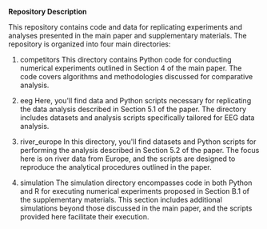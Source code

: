 ****Repository Description****

This repository contains code and data for replicating experiments and analyses presented in the main paper and supplementary materials. The repository is organized into four main directories:

1. competitors
This directory contains Python code for conducting numerical experiments outlined in Section 4 of the main paper. The code covers algorithms and methodologies discussed for comparative analysis.

2. eeg
Here, you'll find data and Python scripts necessary for replicating the data analysis described in Section 5.1 of the paper. The directory includes datasets and analysis scripts specifically tailored for EEG data analysis.

3. river_europe
In this directory, you'll find datasets and Python scripts for performing the analysis described in Section 5.2 of the paper. The focus here is on river data from Europe, and the scripts are designed to reproduce the analytical procedures outlined in the paper.

4. simulation
The simulation directory encompasses code in both Python and R for executing numerical experiments proposed in Section B.1 of the supplementary materials. This section includes additional simulations beyond those discussed in the main paper, and the scripts provided here facilitate their execution.
